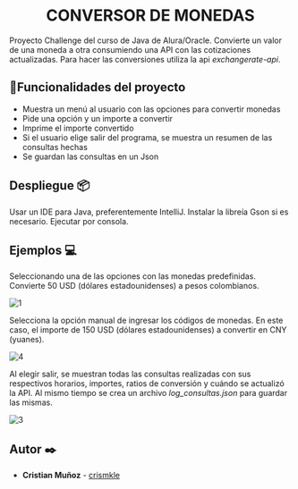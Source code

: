 <h1 align="center"> CONVERSOR DE MONEDAS </h1>

Proyecto Challenge del curso de Java de Alura/Oracle.
Convierte un valor de una moneda a otra consumiendo una API con las cotizaciones actualizadas.
Para hacer las conversiones utiliza la api *exchangerate-api*.

## :hammer:Funcionalidades del proyecto
- Muestra un menú al usuario con las opciones para convertir monedas
- Pide una opción y un importe a convertir
- Imprime el importe convertido
- Si el usuario elige salir del programa, se muestra un resumen de las consultas hechas
- Se guardan las consultas en un Json


## Despliegue 📦

Usar un IDE para Java, preferentemente IntelliJ.
Instalar la libreía Gson si es necesario.
Ejecutar por consola.

## Ejemplos 💻

Seleccionando una de las opciones con las monedas predefinidas. Convierte 50 USD (dólares estadounidenses) a pesos colombianos.

![1](https://github.com/crismkle/conversor-de-monedas/assets/122938039/85d45963-2616-44df-b939-7ffcceb14cc9)


Selecciona la opción manual de ingresar los códigos de monedas. En este caso, el importe de 150 USD (dólares estadounidenses) a convertir en CNY (yuanes).

![4](https://github.com/crismkle/conversor-de-monedas/assets/122938039/f3971ed7-058a-422b-9a88-bd48c2de79d8)



Al elegir salir, se muestran todas las consultas realizadas con sus respectivos horarios, importes, ratios de conversión y cuándo se actualizó la API. Al mismo tiempo se crea un archivo *log_consultas.json* para guardar las mismas.

![3](https://github.com/crismkle/conversor-de-monedas/assets/122938039/62bc74cf-6f59-4e0f-9847-f2a125cf5edb)



## Autor ✒️
* **Cristian Muñoz** - [crismkle](https://github.com/crismkle)
